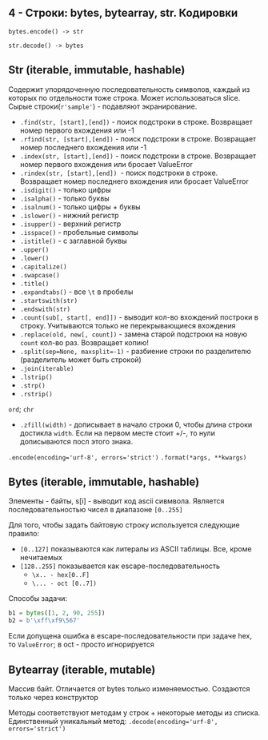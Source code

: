 
## 4 - Строки: bytes, bytearray, str. Кодировки
`bytes.encode() -> str`

`str.decode() -> bytes`


## Str (iterable, immutable, hashable)

Содержит упорядоченную последовательность символов, каждый из которых по отдельности тоже строка. Может использоваться slice.
Сырые строки(`r'sample'`) - подавляют экранирование.

 * `.find(str, [start],[end])` - поиск подстроки в строке. Возвращает номер первого вхождения или -1
 * `.rfind(str, [start],[end])` - поиск подстроки в строке. Возвращает номер последнего вхождения или -1
 * `.index(str, [start],[end])` - поиск подстроки в строке. Возвращает номер первого вхождения или бросает ValueError
 * `.rindex(str, [start],[end]) `- поиск подстроки в строке. Возвращает номер последнего вхождения или бросает ValueError
 * `.isdigit()` - только цифры
 * `.isalpha()` - только буквы
 * `.isalnum()` - только цифры + буквы
 * `.islower()` - нижний регистр
 * `.isupper()` - верхний регистр
 * `.isspace()` - пробельные символы
 * `.istitle()` - с заглавной буквы
 * `.upper()`
 * `.lower()`
 * `.capitalize()`
 * `.swapcase()`
 * `.title()`
 * `.expandtabs()` - все `\t` в пробелы
 * `.startswith(str)`
 * `.endswith(str)`
 * `.count(sub[, start[, end]])` - выводит кол-во вхождений построки в строку. Учитываются только не перекрывающиеся вхождения
 * `.replace(old, new[, count])` - замена старой подстроки на новую `count` кол-во раз. Возвращает копию!
 * `.split(sep=None, maxsplit=-1)` - разбиение строки по разделителю (разделитель может быть строкой)
 * `.join(iterable)`
 * `.lstrip()`
 * `.strp()`
 * `.rstrip()`

`ord`; `chr`

* `.zfill(width)` - дописывает в начало строки 0, чтобы длина строки достикла `width`. Если на первом месте стоит +/-, то нули дописываются посл этого знака.

`.encode(encoding='urf-8', errors='strict')`
`.format(*args, **kwargs)`

## Bytes (iterable, immutable, hashable)

Элементы - байты, s[i] - выводит код ascii сивмвола. Является последовательностью чисел в диапазоне `[0..255]`

Для того, чтобы задать байтовую строку используется следующие правило:
* `[0..127]` показываются как литералы из ASCII таблицы. Все, кроме нечитаемых
* `[128..255]` показывается как escape-последовательность
	* `\x.. - hex[0..F]`
	* `\... - oct [0..7])`

Способы задачи:
```python
b1 = bytes([1, 2, 90, 255])
b2 = b'\xff\xf9\567'
```
Если допущена ошибка в escape-последовательности при задаче hex, то `ValueError`; в oct - просто игнорируется

## Bytearray (iterable, mutable)
Массив байт. Отличается от bytes только изменяемостью. Создаются только через конструктор

Методы соответствуют методам у строк + некоторые методы из списка. Единственный уникальный метод: `.decode(encoding='urf-8', errors='strict')`

